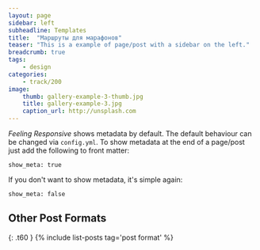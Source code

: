 ```yaml
---
layout: page
sidebar: left
subheadline: Templates
title:  "Маршруты для марафонов"
teaser: "This is a example of page/post with a sidebar on the left."
breadcrumb: true
tags:
    - design
categories:
    - track/200
image:
    thumb: gallery-example-3-thumb.jpg
    title: gallery-example-3.jpg
    caption_url: http://unsplash.com
---
```

*Feeling Responsive* shows metadata by default. The default behaviour can be changed via `config.yml`. To show metadata at the end of a page/post just add the following to front matter:
<!--more-->

~~~
show_meta: true
~~~

If you don't want to show metadata, it's simple again:

~~~
show_meta: false
~~~


## Other Post Formats
{: .t60 }
{% include list-posts tag='post format' %}

